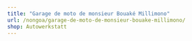 ```yaml
---
title: "Garage de moto de monsieur Bouaké Millimono"
url: /nongoa/garage-de-moto-de-monsieur-bouake-millimono/
shop: Autowerkstatt
---
```

